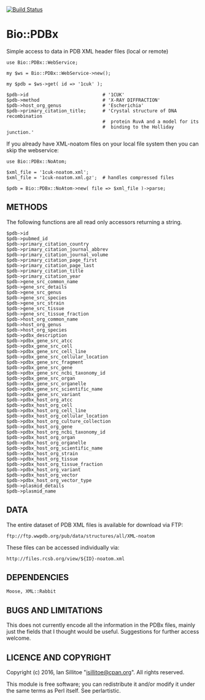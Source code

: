 [![Build Status](https://travis-ci.org/sillitoe/bio-pdbx.svg?branch=master)](https://travis-ci.org/sillitoe/bio-pdbx)


# Bio::PDBx

Simple access to data in PDB XML header files (local or remote)

```
use Bio::PDBx::WebService;

my $ws = Bio::PDBx::WebService->new();

my $pdb = $ws->get( id => '1cuk' );

$pdb->id                           # '1CUK'
$pdb->method                       # 'X-RAY DIFFRACTION'
$pdb->host_org_genus               # 'Escherichia'
$pdb->primary_citation_title;      # 'Crystal structure of DNA recombination
                                   #  protein RuvA and a model for its
                                   #  binding to the Holliday junction.'
```

If you already have XML-noatom files on your local file system then you can
skip the webservice:

```
use Bio::PDBx::NoAtom;

$xml_file = '1cuk-noatom.xml';
$xml_file = '1cuk-noatom.xml.gz';  # handles compressed files

$pdb = Bio::PDBx::NoAtom->new( file => $xml_file )->parse;
```

## METHODS

The following functions are all read only accessors returning a string.

```
$pdb->id
$pdb->pubmed_id
$pdb->primary_citation_country
$pdb->primary_citation_journal_abbrev
$pdb->primary_citation_journal_volume
$pdb->primary_citation_page_first
$pdb->primary_citation_page_last
$pdb->primary_citation_title
$pdb->primary_citation_year
$pdb->gene_src_common_name
$pdb->gene_src_details
$pdb->gene_src_genus
$pdb->gene_src_species
$pdb->gene_src_strain
$pdb->gene_src_tissue
$pdb->gene_src_tissue_fraction
$pdb->host_org_common_name
$pdb->host_org_genus
$pdb->host_org_species
$pdb->pdbx_description
$pdb->pdbx_gene_src_atcc
$pdb->pdbx_gene_src_cell
$pdb->pdbx_gene_src_cell_line
$pdb->pdbx_gene_src_cellular_location
$pdb->pdbx_gene_src_fragment
$pdb->pdbx_gene_src_gene
$pdb->pdbx_gene_src_ncbi_taxonomy_id
$pdb->pdbx_gene_src_organ
$pdb->pdbx_gene_src_organelle
$pdb->pdbx_gene_src_scientific_name
$pdb->pdbx_gene_src_variant
$pdb->pdbx_host_org_atcc
$pdb->pdbx_host_org_cell
$pdb->pdbx_host_org_cell_line
$pdb->pdbx_host_org_cellular_location
$pdb->pdbx_host_org_culture_collection
$pdb->pdbx_host_org_gene
$pdb->pdbx_host_org_ncbi_taxonomy_id
$pdb->pdbx_host_org_organ
$pdb->pdbx_host_org_organelle
$pdb->pdbx_host_org_scientific_name
$pdb->pdbx_host_org_strain
$pdb->pdbx_host_org_tissue
$pdb->pdbx_host_org_tissue_fraction
$pdb->pdbx_host_org_variant
$pdb->pdbx_host_org_vector
$pdb->pdbx_host_org_vector_type
$pdb->plasmid_details
$pdb->plasmid_name
```

## DATA

The entire dataset of PDB XML files is available for download via FTP:

    ftp://ftp.wwpdb.org/pub/data/structures/all/XML-noatom

These files can be accessed individually via:

    http://files.rcsb.org/view/${ID}-noatom.xml


## DEPENDENCIES

```
Moose, XML::Rabbit
```

## BUGS AND LIMITATIONS

This does not currently encode all the information in the PDBx files,
mainly just the fields that I thought would be useful. Suggestions for
further access welcome.

## LICENCE AND COPYRIGHT

Copyright (c) 2016, Ian Sillitoe "<isillitoe@cpan.org>". All rights
reserved.

This module is free software; you can redistribute it and/or modify it
under the same terms as Perl itself. See perlartistic.
